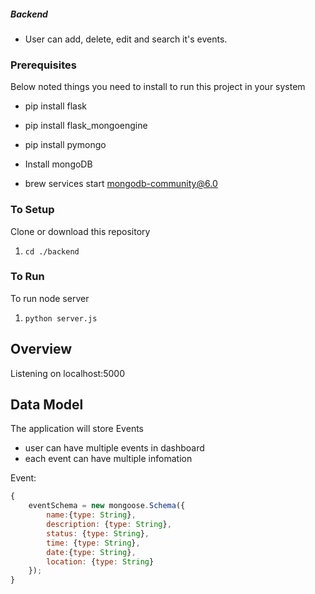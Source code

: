 ##### Backend
- User can add, delete, edit and search it's events.


### Prerequisites
Below noted things you need to install to run this project in your system

- pip install flask
- pip install flask_mongoengine
- pip install pymongo

- Install mongoDB
- brew services start mongodb-community@6.0
  
### To Setup
Clone or download this repository

1. `cd ./backend`

### To Run
To run node server
1. `python server.js`


## Overview
Listening on localhost:5000

## Data Model

The application will store Events

* user can have multiple events in dashboard
* each event can have multiple infomation


Event:

```javascript
{
    eventSchema = new mongoose.Schema({
        name:{type: String},
        description: {type: String},
        status: {type: String},
        time: {type: String},
        date:{type: String},
        location: {type: String}
    });
}
```

